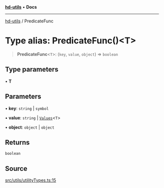 [**hd-utils**](../README.md) • **Docs**

***

[hd-utils](../globals.md) / PredicateFunc

# Type alias: PredicateFunc()\<T\>

> **PredicateFunc**\<`T`\>: (`key`, `value`, `object`) => `boolean`

## Type parameters

• **T**

## Parameters

• **key**: `string` \| `symbol`

• **value**: `string` \| [`Values`](Values.md)\<`T`\>

• **object**: `object` \| `object`

## Returns

`boolean`

## Source

[src/utils/utilityTypes.ts:15](https://github.com/AhmadHddad/h-utils/blob/f7bb9ae71f981ffef49079271b9540862594b7e6/src/utils/utilityTypes.ts#L15)
